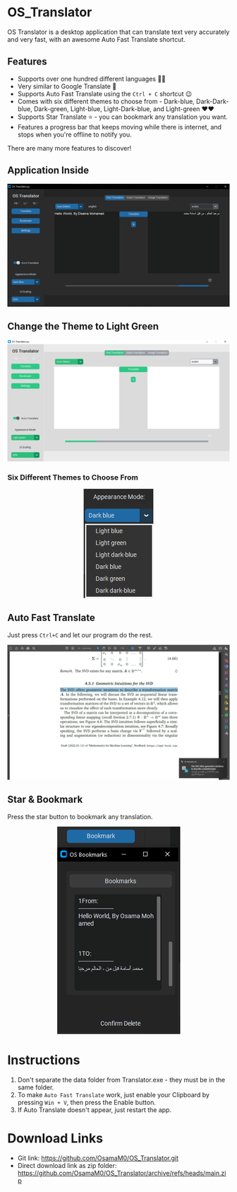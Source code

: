 # OS_Translator

OS Translator is a desktop application that can translate text very accurately and very fast, with an awesome Auto Fast Translate shortcut. 

## Features
- Supports over one hundred different languages 🤯🤯
- Very similar to Google Translate 🌟
- Supports Auto Fast Translate using the `Ctrl + C` shortcut 😉
- Comes with six different themes to choose from - Dark-blue, Dark-Dark-blue, Dark-green, Light-blue, Light-Dark-blue, and Light-green ❤❤
- Supports Star Translate ⭐ - you can bookmark any translation you want.
- Features a progress bar that keeps moving while there is internet, and stops when you're offline to notify you. 

There are many more features to discover!

## Application Inside 

<p align="center">
  <img src="./data/image/readme image/Firs_main.png" title="Main Window"  width=750>
</p>

## Change the Theme to Light Green 

<p align="center">
  <img src="./data/image/readme image/green_main.png" title="Light Green Main Window" width=750>
</p>

### Six Different Themes to Choose From

<p align="center">
  <img src="./data/image/readme image/Appearance Mode.png" title="Program themes" >
</p>

## Auto Fast Translate 
Just press `Ctrl+C` and let our program do the rest.

<p align="center">
  <img src="./data/image/readme image/auto_fast.png" title="Auto Fast Translate Example"  width=750 >
</p>

## Star & Bookmark
Press the star button to bookmark any translation.

<p align="center">
  <img src="./data/image/readme image/bookmark.png" title="Bookmarks Example">
</p>

# Instructions 

1. Don't separate the data folder from Translator.exe - they must be in the same folder.
2. To make `Auto Fast Translate` work, just enable your Clipboard by pressing `Win + V`, then press the Enable button.
3. If Auto Translate doesn't appear, just restart the app.

# Download Links
- Git link: https://github.com/OsamaM0/OS_Translator.git
- Direct download link as zip folder: https://github.com/OsamaM0/OS_Translator/archive/refs/heads/main.zip
